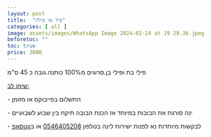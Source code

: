 ```yaml
---
layout: post
title:  "פיל או פילה"
categories: [ all ]
image: assets/images/WhatsApp Image 2024-02-24 at 19.29.36.jpeg
beforetoc: ""
toc: true
price: 300₪
---
```


פילי בת ופילי בן.סרוגים מ100% כותנה.גובה כ 45 ס"מ

<p><u>שימו לב:</u></p>
<p>- התשלום בפייבוקס או מזומן</p>
<p>- ינה סורגת את הבובות במיוחד אז הכנת הבובה תיקח בין שבוע לשבועיים<br></p>
<p>- לבקשות מיוחדות נא לפנות ישירות לינה בטלפון <a href="tel:0546405208" target="_blank">0546405208</a> או ב<a href="https://wa.me/972546405208?text=שלום, בקשר לרעשן נעים לתינוקות נראה מעניין מאוד" target="_blank">ווטסאפ</a></p>